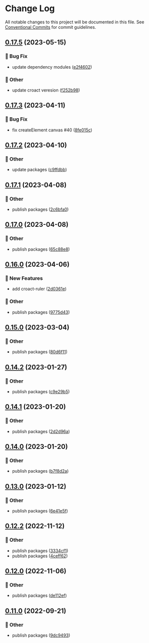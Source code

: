 # Change Log

All notable changes to this project will be documented in this file.
See [Conventional Commits](https://conventionalcommits.org) for commit guidelines.

## [0.17.5](https://github.com/daybrush/ruler/compare/ngx-ruler@0.17.3...ngx-ruler@0.17.5) (2023-05-15)


### :bug: Bug Fix

* update dependency modules ([e2f4602](https://github.com/daybrush/ruler/commit/e2f4602432d64f316a2c41bb9421b7665f72d7f6))


### :mega: Other

* update croact veresion ([f252b98](https://github.com/daybrush/ruler/commit/f252b9872924ad02e3d1efdf012bf6c55933408b))



## [0.17.3](https://github.com/daybrush/ruler/compare/ngx-ruler@0.17.2...ngx-ruler@0.17.3) (2023-04-11)


### :bug: Bug Fix

* fix createElement canvas #40 ([8fe015c](https://github.com/daybrush/ruler/commit/8fe015ce7c6258c718f74747b6bc0431fcd22842))



## [0.17.2](https://github.com/daybrush/ruler/compare/ngx-ruler@0.17.1...ngx-ruler@0.17.2) (2023-04-10)


### :mega: Other

* update packages ([c9ffdbb](https://github.com/daybrush/ruler/commit/c9ffdbb6524f80ed5213ff778dafa62f4a1f9353))



## [0.17.1](https://github.com/daybrush/ruler/compare/ngx-ruler@0.17.0...ngx-ruler@0.17.1) (2023-04-08)


### :mega: Other

* publish packages ([2c6bfa0](https://github.com/daybrush/ruler/commit/2c6bfa0cda3df3a361f48163d9a7f1ada6cccb59))



## [0.17.0](https://github.com/daybrush/ruler/compare/ngx-ruler@0.16.0...ngx-ruler@0.17.0) (2023-04-08)


### :mega: Other

* publish packages ([65c88e8](https://github.com/daybrush/ruler/commit/65c88e87316850f2cd0cd56a1c4a7f9d1131355b))



## [0.16.0](https://github.com/daybrush/ruler/compare/ngx-ruler@0.15.0...ngx-ruler@0.16.0) (2023-04-06)


### :rocket: New Features

* add croact-ruler ([2d0361e](https://github.com/daybrush/ruler/commit/2d0361e403c0b51f135558add86296a509e3ec9b))


### :mega: Other

* publish packages ([9775d43](https://github.com/daybrush/ruler/commit/9775d43ce6b04033141c394aa8c7ca3288238588))



## [0.15.0](https://github.com/daybrush/ruler/compare/ngx-ruler@0.14.2...ngx-ruler@0.15.0) (2023-03-04)


### :mega: Other

* publish packages ([80d6f11](https://github.com/daybrush/ruler/commit/80d6f1176e755cce1b4bcc044b4e6574b8118c01))



## [0.14.2](https://github.com/daybrush/ruler/compare/ngx-ruler@0.14.1...ngx-ruler@0.14.2) (2023-01-27)


### :mega: Other

* publish packages ([c9e29b5](https://github.com/daybrush/ruler/commit/c9e29b51d433abd63c4b684cab25c5319a0c4273))



## [0.14.1](https://github.com/daybrush/ruler/compare/ngx-ruler@0.14.0...ngx-ruler@0.14.1) (2023-01-20)


### :mega: Other

* publish packages ([2d2d96a](https://github.com/daybrush/ruler/commit/2d2d96ac218d45278ebfecdd52424a60a2da1ec9))



## [0.14.0](https://github.com/daybrush/ruler/compare/ngx-ruler@0.13.0...ngx-ruler@0.14.0) (2023-01-20)


### :mega: Other

* publish packages ([b7f8d2a](https://github.com/daybrush/ruler/commit/b7f8d2a3041202dd89c3da14a7e93cd6ace206bb))



## [0.13.0](https://github.com/daybrush/ruler/compare/ngx-ruler@0.12.2...ngx-ruler@0.13.0) (2023-01-12)


### :mega: Other

* publish packages ([6e41e5f](https://github.com/daybrush/ruler/commit/6e41e5f910f84f68b8db80b493a8c683ab755381))



## [0.12.2](https://github.com/daybrush/ruler/compare/ngx-ruler@0.12.0...ngx-ruler@0.12.2) (2022-11-12)


### :mega: Other

* publish packages ([3334cf1](https://github.com/daybrush/ruler/commit/3334cf1ad0f2bdd66d4a1a6fc26202f026077671))
* publish packages ([4ceff62](https://github.com/daybrush/ruler/commit/4ceff62e5224779578e61a4e3b0362f6597feecf))



## [0.12.0](https://github.com/daybrush/ruler/compare/ngx-ruler@0.11.0...ngx-ruler@0.12.0) (2022-11-06)


### :mega: Other

* publish packages ([de112ef](https://github.com/daybrush/ruler/commit/de112ef49f2b4063a0b8e810abff0d646da5c3d1))



## [0.11.0](https://github.com/daybrush/ruler/compare/ngx-ruler@0.10.0...ngx-ruler@0.11.0) (2022-09-21)


### :mega: Other

* publish packages ([9dc9493](https://github.com/daybrush/ruler/commit/9dc9493020206310eb807d7c6d52e9b683f23723))
